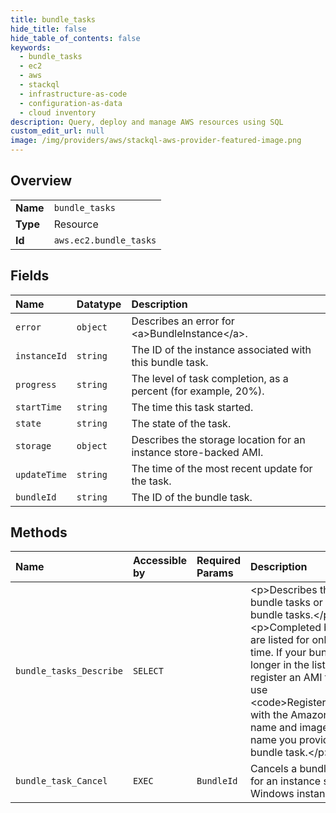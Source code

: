 ```yaml
---
title: bundle_tasks
hide_title: false
hide_table_of_contents: false
keywords:
  - bundle_tasks
  - ec2
  - aws    
  - stackql
  - infrastructure-as-code
  - configuration-as-data
  - cloud inventory
description: Query, deploy and manage AWS resources using SQL
custom_edit_url: null
image: /img/providers/aws/stackql-aws-provider-featured-image.png
---
```

  
    

## Overview
<table><tbody>
<tr><td><b>Name</b></td><td><code>bundle_tasks</code></td></tr>
<tr><td><b>Type</b></td><td>Resource</td></tr>
<tr><td><b>Id</b></td><td><code>aws.ec2.bundle_tasks</code></td></tr>
</tbody></table>

## Fields
| Name | Datatype | Description |
|:-----|:---------|:------------|
| `error` | `object` | Describes an error for &lt;a&gt;BundleInstance&lt;/a&gt;. |
| `instanceId` | `string` | The ID of the instance associated with this bundle task. |
| `progress` | `string` | The level of task completion, as a percent (for example, 20%). |
| `startTime` | `string` | The time this task started. |
| `state` | `string` | The state of the task. |
| `storage` | `object` | Describes the storage location for an instance store-backed AMI. |
| `updateTime` | `string` | The time of the most recent update for the task. |
| `bundleId` | `string` | The ID of the bundle task. |
## Methods
| Name | Accessible by | Required Params | Description |
|:-----|:--------------|:----------------|:------------|
| `bundle_tasks_Describe` | `SELECT` |  | &lt;p&gt;Describes the specified bundle tasks or all of your bundle tasks.&lt;/p&gt; &lt;note&gt; &lt;p&gt;Completed bundle tasks are listed for only a limited time. If your bundle task is no longer in the list, you can still register an AMI from it. Just use &lt;code&gt;RegisterImage&lt;/code&gt; with the Amazon S3 bucket name and image manifest name you provided to the bundle task.&lt;/p&gt; &lt;/note&gt; |
| `bundle_task_Cancel` | `EXEC` | `BundleId` | Cancels a bundling operation for an instance store-backed Windows instance. |
